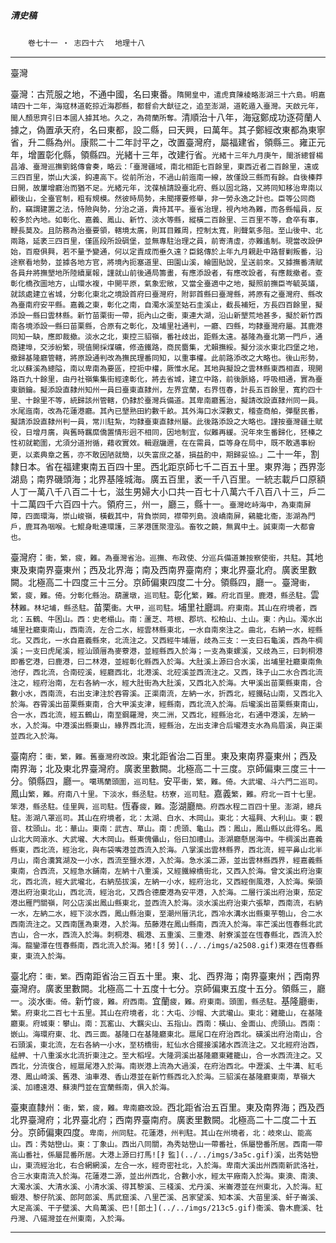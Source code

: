 

##### 清史稿

　　`卷七十一 ‧ 志四十六`　
`地理十八`

* * *

臺灣

臺灣：古荒服之地，不通中國，名曰東番。`隋開皇中，遣虎賁陳棱略澎湖三十六島。明嘉靖四十二年，海寇林道乾掠近海郡縣，都督俞大猷征之，追至澎湖，道乾遁入臺灣。天啟元年，閩人顏思齊引日本國人據其地。久之，為荷蘭所奪。`清順治十八年，海寇鄭成功逐荷蘭人據之，偽置承天府，名曰東都，設二縣，曰天興，曰萬年。其子鄭經改東都為東寧省，升二縣為州。康熙二十二年討平之，改置臺灣府，屬福建省，領縣三。雍正元年，增置彰化縣，領縣四。光緒十三年，改建行省。`光緒十三年九月庚午，閩浙總督楊昌濬、臺灣巡撫劉銘傳會奏，略云：「臺灣疆域，南北相距七百餘里，東西近者二百餘里，遠或三四百里，崇山大溪，鈎連高下。從前所治，不過山前迤南一線，故僅設三縣而有餘。自後榛莽日開，故屢增廳治而猶不足。光緒元年，沈葆楨請設臺北府、縣以固北路，又將同知移治卑南以顧後山，全臺官制，粗有規模。然彼時局勢，未聞擇要修舉，非一勞永逸之計也。臣等公同商酌，竊謂建置之法，恃險與勢，分治之道，貴持其平。臺省治理，視內地為難，而各縣幅員，反較多於內地。如彰化、嘉義、鳳山、新竹、淡水等縣，縱橫二百餘里、三百里不等，倉卒有事，鞭長莫及。且防務為治臺要領，轄境太廣，則耳目難周，控制太寬，則聲氣多阻。至山後中、北兩路，延袤三四百里，僅區段所設碉堡，並無專駐治理之員，前寄清虛，亦難遙制。現當改設伊始，百廢俱興，若不量予變通，何以定責成而垂久遠？臣銘傳於上年九月親赴中路督剿叛番，沿途察看地勢，並據各地方官，將境內扼塞道里、田園山溪，繪圖貼說，呈送前來。又據撫番清賦各員弁將撫墾地所陸續稟報，謹就山前後通局籌畫，有應添設者，有應改設者，有應裁撤者。查彰化橋孜圖地方，山環水複，中開平原，氣象宏敞，又當全臺適中之地，擬照前撫臣岑毓英議，就該處建立省城，分彰化東北之境設首府曰臺灣府，附郭首縣曰臺灣縣，將原有之臺灣府、縣改為臺南府安平縣。嘉義之東，彰化之南，自濁水溪至姑石圭溪止，截長補短，方長四百餘里，擬添設一縣曰雲林縣。新竹苗栗街一帶，扼內山之衝，東連大湖，沿山新墾荒地甚多，擬於新竹西南各境添設一縣曰苗栗縣，合原有之彰化，及埔里社通判，一廳、四縣，均隸臺灣府屬。其鹿港同知一缺，應即裁撤。淡水之北，東控三貂嶺，番社歧出，距縣太遠。基隆為臺北第一門戶，通商建埠，交涉紛繁，現值開採煤礦，修造鐵路，商民麕集，尤賴撫綏。擬分淡水東北四堡之地，撤歸基隆廳管轄，將原設通判改為撫民理番同知，以重事權。此前路添改之大略也。後山形勢，北以蘇溪為總隘，南以卑南為要區，控扼中權，厥惟水尾。其地與擬設之雲林縣東西相直，現開路百九十餘里，由丹社嶺集集街經達彰化，將去省城，建立中路，前後脈絡，呼吸相通，實為臺東鎖鑰。擬添設直隸州知州一員曰臺東直隸州，左界宜蘭，右界恆春，計長五百餘里，寬約四十里、十餘里不等，統歸該州管轄，仍隸於臺灣兵備道。其卑南廳舊治，擬請改設直隸州同一員。水尾迤南，改為花蓮港廳。其內已墾熟田約數千畝。其外海口水深數丈，稽查商舶，彈壓民番，擬請添設直隸州判一員，常川駐紮，均隸臺東直隸州屬。此後路添設之大略也。謹按臺灣疆土賦役，日增月廣，與舊時羈縻僑置情形迥不相同，因地制宜，似難再緩。況年來生番歸化，狉榛之性初就範圍，尤須分道拊循，藉收實效。輯遐牖邇，在在需員，臣等身在局中，既不敢遇事紛更，以紊典章之舊，亦不敢因陋就簡，以失富庶之基，損益酌中，期歸妥協。」`二十一年，割隸日本。省在福建東南五百四十里。西北距京師七千二百五十里。東界海；西界澎湖島；南界磯頭海；北界基隆城海。廣五百里，袤一千八百里。一統志載戶口原額人丁一萬八千八百二十七，滋生男婦大小口共一百七十八萬六千八百八十三，戶二十二萬四千六百四十六。領府三，州一，廳三，縣十一。`臺灣屹峙海中，為東南屏障，四面環海，崇山峻嶺，橫截其中，背負崇岡，襟帶列島。浪嶠南屏，鷄籠北衞，澎湖為門戶，鹿耳為咽喉。七鯤身毗連環護，三茅港匯聚澄泓。畜牧之饒，無異中土。誠東南一大都會也。`

臺灣府：`衝，繁，疲，難。為臺灣省治。巡撫、布政使、分巡兵備道兼按察使銜，共駐。`其地東及東南界臺東州；西及北界海；南及西南界臺南府；東北界臺北府。廣袤里數闕。北極高二十四度三十三分。京師偏東四度二十分。領縣四，廳一。臺灣`衝，繁，疲，難。倚。分彰化縣治。葫蘆墩，巡司駐。`彰化`繁，難。府北百里。鹿港，縣丞駐。`雲林`難。林圮埔，縣丞駐。`苗栗`衝。大甲，巡司駐。`埔里社廳`調。府東南。其山在府境者，西北：五鶴、牛困山。西：史老榻山。南：蘆芝、芎根、郡坑、松柏山、土山。東：內山。濁水出埔里社廳東南山，西南流，左合二水，經雲林縣東北，一水自南來注之。曲北，右納一水，經縣北。又西北，一水自嘉義縣來，北流注之。又西經牛埔厝，歧為三支：一支曰石龜溪，西為牛椆溪；一支曰虎尾溪，經汕頭厝為麥藔港，並經縣西入於海；一支為東螺溪，又歧為三，曰刺桐港即番穵港，曰鹿港，曰二林港，並經彰化縣西入於海。大肚溪上源曰合水溪，出埔里社廳東南魚池仔，西北流，合南硿溪，經廳西北，北港溪、北硿溪並西流注之。又西，珠子山二水合西北流注之，經府治南，左右各納一水，經大肚街為大肚溪，又西北入於海。大甲溪出苗栗縣東南，合數小水，西南流，右出支津注於吞霄溪。正渠南流，左納一水，折西北，經鐵砧山南，又西北入於海。吞霄溪出苗栗縣東南，合大甲溪支津，經縣南，西北流入於海。后壠溪出苗栗縣東南山，合一水，西北流，經五鶴山，南至鋼羅灣，夾二洲，又西北，經縣治北，右通中港溪，左納一水，入於海。中港溪出縣東山，緣界西北流，經縣治，左出支津合后壠港支水為烏眉溪，與正渠並西北入於海。`

臺南府：`衝，繁，難。舊臺灣府改設。`東北距省治二百里。東及東南界臺東州；西及南界海；北及東北界臺灣府。廣袤里數闕。北極高二十三度。京師偏東三度三十一分。領縣四，廳一。`噶瑪蘭頭圍，巡司駐。`安平`衝，繁，難。倚。大武壠、斗六門二巡司。`鳳山`繁，難。府南八十里。下淡水，縣丞駐。枋寮，巡司駐。`嘉義`繁，難。府北一百十七里。笨港，縣丞駐。佳里興，巡司駐。`恆春`疲，難。`澎湖廳`簡。府西水程二百四十里。澎湖，總兵駐。澎湖八罩巡司。其山在府境者，北：太湖、白水、木岡山。東北：大福興、大利山。東：觀音、枕頭山。北：華山。東南：武吉、草山。南：虎頭、龜山。西：鳳山，鳳山縣以此得名。鳳山北大岡滾水、大武壠、大木岡山。縣東傀儡山，俗曰加禮山。澎湖廳懸居海中。牛椆溪出嘉義縣東，西北流，經治北，與布袋嘴港並西流入於海。八掌溪出雲林縣界，西北流，經平鼻山北半月山，南合瀵箕湖及一小水，西流至鹽水港，入於海。急水溪二源，並出雲林縣西界，經嘉義縣東南，合西流，又經急水鋪南，左納十八重溪，又經鐵線橋街北，又西入於海。曾文溪出府治東北，西北流，經大武壠北，右納茄拔溪，左納一小水，經府治北，又西經倒風港，入於海。柴頭港出府治東北山，西北流，經治北，又西合德慶港為安平港，入於海。二層行溪出府治東，茄定港出雁門關嶺，阿公店溪出鳳山縣東北，並西流入於海。淡水溪出府治東六張犂，西南流，右納一水，左納二水，經下淡水西，鳳山縣治東，至潮州厝汛北，西冷水溝水出縣東芋匏山，合二水西南流注之。又西南匯為東港，入於海。茄藤港在鳳山縣南，西流入於海。率芒溪出恆春縣北武吉山，合一水，西流入於海。刺桐港、楓港、五重溪、三重港、射寮溪並在恆春縣北，西流入於海。龍鑾潭在恆春縣南，西北流入於海。猪![犭勞](../../imgs/a2508.gif)束港在恆春縣東，東流入於海。`

臺北府：`衝，繁。`西南距省治三百五十里。東、北、西界海；南界臺東州；西南界臺灣府。廣袤里數闕。北極高二十五度十七分。京師偏東五度十五分。領縣三，廳一。淡水`衝。倚。`新竹`疲，難。府西南。`宜蘭`疲，難。府東南。頭圍，縣丞駐。`基隆廳`衝，繁。府東北二百七十五里。其山在府境者，北：大屯、沙帽、大武壠山。東北：雞籠山，在基隆廳東。府城東：攀山。南：瓦窰山、大羈尖山、五指山。西南：橫山、金面山、虎頭山。西南：嵌山。海環府東、北、西三面。基隆口在基隆廳東北。扈尾口在府治西北。磺溪出府治南山，合石頭溪，東北流，左右各納一小水，至枋橋街，紅仙水合擺接溪諸水西流注之。又北經府治西，艋舺、十八重溪水北流折東注之。至大稻埕。大隆洞溪出基隆廳東雞籠山，合一水西流注之。又西北，分流復合，經扈尾港入於海。南崁港上流為大過溪，在府治西北。中瀝溪、土牛溝、紅毛港、鳳山崎溪、舊港、油車港、香山港並在新竹縣西北入於海。三貂溪在基隆廳東南，草嶺大溪、加禮遠港、蘇澳門並在宜蘭縣南，俱入於海。`

臺東直隸州：`衝，繁，疲，難。卑南廳改設。`西北距省治五百里。東及南界海；西及西北界臺灣府；北界臺北府；西南界臺南府。廣袤里數闕。北極高二十二度二十五分。京師偏東四度。`卑南，州同駐。花蓮港，州判駐。其山在州境者，北：岐來山、能高山。西：秀姑巒山。東：丁象山。西出八同關，為秀姑巒山一帶番社，係屬巒番所居。西南一帶高山番社，係屬昆番所居。大港上源曰打馬![扌監](../../imgs/3a5c.gif)溪，出秀姑巒山，東流經治北，右合網網溪，左合一水，經奇密社北，入於海。卑南大溪出州西南新武洛社，合三水東南流入於海。花蓮港二源，並出州西北，合數小水，經太平廠南入於海。東澳、南澳、大濁水溪、大清水溪、小清水溪、得其黎溪、三棧溪、尤丹溪、米崙港並在州東北，入於海。紅蝦港、黎仔阬溪、郎阿郎溪、馬武窟溪、八里芒溪、呂家望溪、知本溪、大苗里溪、虷子崙溪、大足高溪、干子壁溪、大烏萬溪、巴![郎土](../../imgs/213c5.gif)衞溪、魯木鹿溪、牡丹灣、八磘灣並在州東南，入於海。`

* * *

